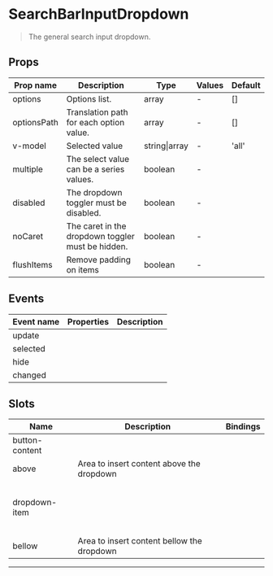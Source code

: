 # SearchBarInputDropdown

> The general search input dropdown.

## Props

| Prop name   | Description                                       | Type          | Values | Default |
| ----------- | ------------------------------------------------- | ------------- | ------ | ------- |
| options     | Options list.                                     | array         | -      | []      |
| optionsPath | Translation path for each option value.           | array         | -      | []      |
| v-model     | Selected value                                    | string\|array | -      | 'all'   |
| multiple    | The select value can be a series values.          | boolean       | -      |         |
| disabled    | The dropdown toggler must be disabled.            | boolean       | -      |         |
| noCaret     | The caret in the dropdown toggler must be hidden. | boolean       | -      |         |
| flushItems  | Remove padding on items                           | boolean       | -      |         |

## Events

| Event name | Properties | Description |
| ---------- | ---------- | ----------- |
| update     |            |
| selected   |            |
| hide       |            |
| changed    |            |

## Slots

| Name           | Description                                | Bindings                  |
| -------------- | ------------------------------------------ | ------------------------- |
| button-content |                                            |                           |
| above          | Area to insert content above the dropdown  |                           |
| dropdown-item  |                                            | <br/><br/><br/><br/><br/> |
| bellow         | Area to insert content bellow the dropdown |                           |

---
